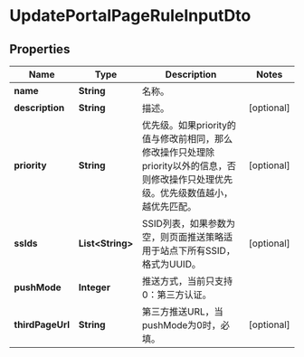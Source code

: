 
# UpdatePortalPageRuleInputDto

## Properties
Name | Type | Description | Notes
------------ | ------------- | ------------- | -------------
**name** | **String** | 名称。 | 
**description** | **String** | 描述。 |  [optional]
**priority** | **String** | 优先级。如果priority的值与修改前相同，那么修改操作只处理除priority以外的信息，否则修改操作只处理优先级。优先级数值越小，越优先匹配。 |  [optional]
**ssIds** | **List&lt;String&gt;** | SSID列表，如果参数为空，则页面推送策略适用于站点下所有SSID，格式为UUID。 |  [optional]
**pushMode** | **Integer** | 推送方式，当前只支持0：第三方认证。 | 
**thirdPageUrl** | **String** | 第三方推送URL，当pushMode为0时，必填。 |  [optional]



